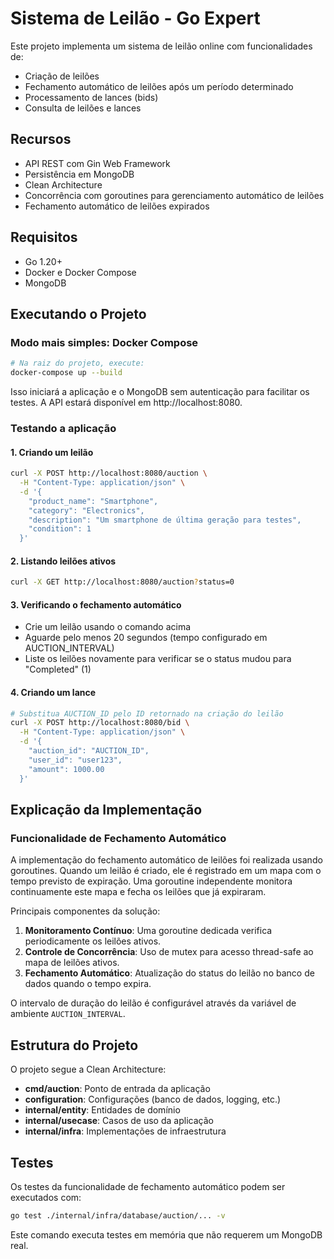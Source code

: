 # Sistema de Leilão - Go Expert

Este projeto implementa um sistema de leilão online com funcionalidades de:
- Criação de leilões
- Fechamento automático de leilões após um período determinado
- Processamento de lances (bids)
- Consulta de leilões e lances

## Recursos

- API REST com Gin Web Framework
- Persistência em MongoDB
- Clean Architecture
- Concorrência com goroutines para gerenciamento automático de leilões
- Fechamento automático de leilões expirados

## Requisitos

- Go 1.20+
- Docker e Docker Compose
- MongoDB

## Executando o Projeto

### Modo mais simples: Docker Compose

```bash
# Na raiz do projeto, execute:
docker-compose up --build
```

Isso iniciará a aplicação e o MongoDB sem autenticação para facilitar os testes.
A API estará disponível em http://localhost:8080.

### Testando a aplicação

#### 1. Criando um leilão

```bash
curl -X POST http://localhost:8080/auction \
  -H "Content-Type: application/json" \
  -d '{
    "product_name": "Smartphone",
    "category": "Electronics",
    "description": "Um smartphone de última geração para testes",
    "condition": 1
  }'
```

#### 2. Listando leilões ativos

```bash
curl -X GET http://localhost:8080/auction?status=0
```

#### 3. Verificando o fechamento automático

- Crie um leilão usando o comando acima
- Aguarde pelo menos 20 segundos (tempo configurado em AUCTION_INTERVAL)
- Liste os leilões novamente para verificar se o status mudou para "Completed" (1)

#### 4. Criando um lance

```bash
# Substitua AUCTION_ID pelo ID retornado na criação do leilão
curl -X POST http://localhost:8080/bid \
  -H "Content-Type: application/json" \
  -d '{
    "auction_id": "AUCTION_ID",
    "user_id": "user123",
    "amount": 1000.00
  }'
```

## Explicação da Implementação

### Funcionalidade de Fechamento Automático

A implementação do fechamento automático de leilões foi realizada usando goroutines. Quando um leilão é criado, ele é registrado em um mapa com o tempo previsto de expiração. Uma goroutine independente monitora continuamente este mapa e fecha os leilões que já expiraram.

Principais componentes da solução:

1. **Monitoramento Contínuo**: Uma goroutine dedicada verifica periodicamente os leilões ativos.
2. **Controle de Concorrência**: Uso de mutex para acesso thread-safe ao mapa de leilões ativos.
3. **Fechamento Automático**: Atualização do status do leilão no banco de dados quando o tempo expira.

O intervalo de duração do leilão é configurável através da variável de ambiente `AUCTION_INTERVAL`.

## Estrutura do Projeto

O projeto segue a Clean Architecture:

- **cmd/auction**: Ponto de entrada da aplicação
- **configuration**: Configurações (banco de dados, logging, etc.)
- **internal/entity**: Entidades de domínio
- **internal/usecase**: Casos de uso da aplicação
- **internal/infra**: Implementações de infraestrutura

## Testes

Os testes da funcionalidade de fechamento automático podem ser executados com:

```bash
go test ./internal/infra/database/auction/... -v
```

Este comando executa testes em memória que não requerem um MongoDB real.